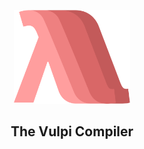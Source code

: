 <p align="center"><img alt="Vulpi Logo" height="150px" src="images/logo.png"></p>
<h2 align="center">The Vulpi Compiler</h2>
